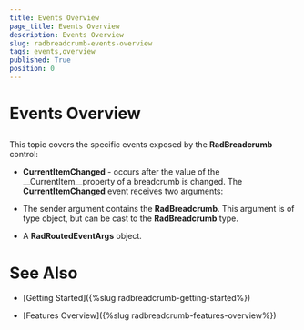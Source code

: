 ```yaml
---
title: Events Overview
page_title: Events Overview
description: Events Overview
slug: radbreadcrumb-events-overview
tags: events,overview
published: True
position: 0
---
```


# Events Overview



## 

This topic covers the specific events exposed by the __RadBreadcrumb__ control:

* __CurrentItemChanged__ - occurs after the value of the __CurrentItem__property of a breadcrumb is changed. The __CurrentItemChanged__ event receives two arguments:
          

* The sender argument contains the __RadBreadcrumb__. This argument is of type object, but can be cast to the __RadBreadcrumb__ type. 

* A __RadRoutedEventArgs__ object.

# See Also

 * [Getting Started]({%slug radbreadcrumb-getting-started%})

 * [Features Overview]({%slug radbreadcrumb-features-overview%})
